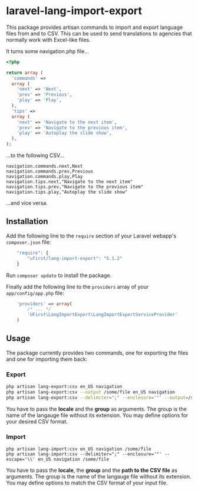 laravel-lang-import-export
==========================

This package provides artisan commands to import and export language files from and to CSV. This can be used to send translations to agencies that normally work with Excel-like files.

It turns some navigation.php file...

```php
<?php

return array (
  'commands' =>
  array (
    'next' => 'Next',
    'prev' => 'Previous',
    'play' => 'Play',
  ),
  'tips' =>
  array (
    'next' => 'Navigate to the next item',
    'prev' => 'Navigate to the previous item',
    'play' => 'Autoplay the slide show',
  ),
);
```
...to the following CSV...

```CSV
navigation.commands.next,Next
navigation.commands.prev,Previous
navigation.commands.play,Play
navigation.tips.next,"Navigate to the next item"
navigation.tips.prev,"Navigate to the previous item"
navigation.tips.play,"Autoplay the slide show"

```
...and vice versa.

Installation
------------

Add the following line to the `require` section of your Laravel webapp's `composer.json` file:

```javascript
    "require": {
        "ufirst/lang-import-export": "5.1.2"
    }
```


Run `composer update` to install the package.


Finally add the following line to the `providers` array of your `app/config/app.php` file:

```php
    'providers' => array(
        /* ... */
        'UFirst\LangImportExport\LangImportExportServiceProvider'
    )
```

Usage
-----

The package currently provides two commands, one for exporting the files and one for importing them back:

### Export

```bash
php artisan lang-export:csv en_US navigation
php artisan lang-export:csv --output /some/file en_US navigation
php artisan lang-export:csv --delimiter=";" --enclosure='"' --output=/some/file en_US navigation
```

You have to pass the __locale__ and the __group__ as arguments. The group is the name of the langauge file without its extension. You may define options for your desired CSV format.

### Import


```
php artisan lang-import:csv en_US navigation /some/file
php artisan lang-import:csv --delimiter=";" --enclosure='"' --escape='\\' en_US navigation /some/file
```

You have to pass  the __locale__, the __group__ and the __path to the CSV file__ as arguments. The group is the name of the langauge file without its extension. You may define options to match the CSV format of your input file.
